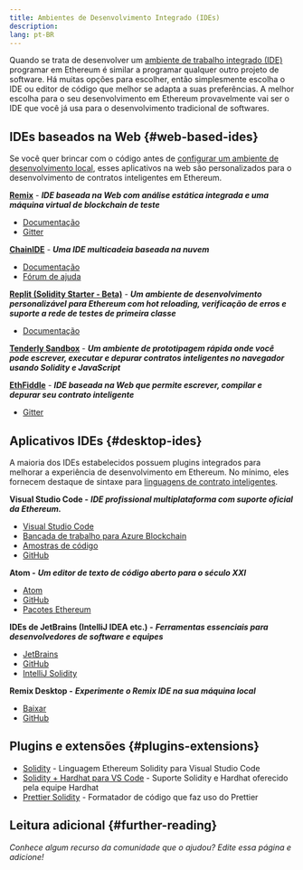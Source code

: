 ```yaml
---
title: Ambientes de Desenvolvimento Integrado (IDEs)
description:
lang: pt-BR
---
```


Quando se trata de desenvolver um [ambiente de trabalho integrado (IDE)](https://pt.wikipedia.org/wiki/Ambiente_de_desenvolvimento_integrado) programar em Ethereum é similar a programar qualquer outro projeto de software. Há muitas opções para escolher, então simplesmente escolha o IDE ou editor de código que melhor se adapta a suas preferências. A melhor escolha para o seu desenvolvimento em Ethereum provavelmente vai ser o IDE que você já usa para o desenvolvimento tradicional de softwares.

## IDEs baseados na Web {#web-based-ides}

Se você quer brincar com o código antes de [configurar um ambiente de desenvolvimento local](/developers/local-environment/), esses aplicativos na web são personalizados para o desenvolvimento de contratos inteligentes em Ethereum.

**[Remix](https://remix.ethereum.org/)** - **_IDE baseada na Web com análise estática integrada e uma máquina virtual de blockchain de teste_**

- [Documentação](https://remix-ide.readthedocs.io/en/latest/#)
- [Gitter](https://gitter.im/ethereum/remix)

**[ChainIDE](https://chainide.com/)** - **_Uma IDE multicadeia baseada na nuvem_**

- [Documentação](https://chainide.gitbook.io/chainide-english-1/)
- [Fórum de ajuda](https://forum.chainide.com/)

**[Replit (Solidity Starter - Beta)](https://replit.com/@replit/Solidity-starter-beta)** - **_Um ambiente de desenvolvimento personalizável para Ethereum com hot reloading, verificação de erros e suporte a rede de testes de primeira classe_**

- [Documentação](https://docs.replit.com/)

**[Tenderly Sandbox](https://sandbox.tenderly.co/)** - **_Um ambiente de prototipagem rápida onde você pode escrever, executar e depurar contratos inteligentes no navegador usando Solidity e JavaScript_**

**[EthFiddle](https://ethfiddle.com/)** - **_IDE baseada na Web que permite escrever, compilar e depurar seu contrato inteligente_**

- [Gitter](https://gitter.im/loomnetwork/ethfiddle)

## Aplicativos IDEs {#desktop-ides}

A maioria dos IDEs estabelecidos possuem plugins integrados para melhorar a experiência de desenvolvimento em Ethereum. No mínimo, eles fornecem destaque de sintaxe para [linguagens de contrato inteligentes](/developers/docs/smart-contracts/languages/).

**Visual Studio Code -** **_IDE profissional multiplataforma com suporte oficial da Ethereum._**

- [Visual Studio Code](https://code.visualstudio.com/)
- [Bancada de trabalho para Azure Blockchain](https://azuremarketplace.microsoft.com/en-us/marketplace/apps/microsoft-azure-blockchain.azure-blockchain-workbench?tab=Overview)
- [Amostras de código](https://github.com/Azure-Samples/blockchain/blob/master/blockchain-workbench/application-and-smart-contract-samples/readme.md)
- [GitHub](https://github.com/microsoft/vscode)

**Atom -** **_Um editor de texto de código aberto para o século XXI_**

- [Atom](https://atom.io/)
- [GitHub](https://github.com/atom)
- [Pacotes Ethereum](https://atom.io/packages/search?utf8=%E2%9C%93&q=keyword%3Aethereum&commit=Search)

**IDEs de JetBrains (IntelliJ IDEA etc.) -** **_Ferramentas essenciais para desenvolvedores de software e equipes_**

- [JetBrains](https://www.jetbrains.com/)
- [GitHub](https://github.com/JetBrains)
- [IntelliJ Solidity](https://github.com/intellij-solidity/intellij-solidity/)

**Remix Desktop -** **_Experimente o Remix IDE na sua máquina local_**

- [Baixar](https://github.com/ethereum/remix-desktop/releases)
- [GitHub](https://github.com/ethereum/remix-desktop)

## Plugins e extensões {#plugins-extensions}

- [Solidity](https://marketplace.visualstudio.com/items?itemName=JuanBlanco.solidity) - Linguagem Ethereum Solidity para Visual Studio Code
- [Solidity + Hardhat para VS Code](https://marketplace.visualstudio.com/items?itemName=NomicFoundation.hardhat-solidity) - Suporte Solidity e Hardhat oferecido pela equipe Hardhat
- [Prettier Solidity](https://github.com/prettier-solidity/prettier-plugin-solidity) - Formatador de código que faz uso do Prettier

## Leitura adicional {#further-reading}

_Conhece algum recurso da comunidade que o ajudou? Edite essa página e adicione!_
